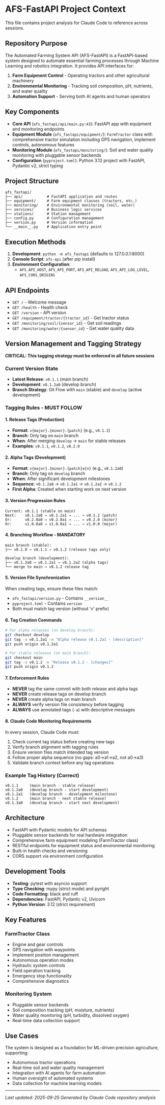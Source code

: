 # AFS-FastAPI Project Context

This file contains project analysis for Claude Code to reference across sessions.

## Repository Purpose

The Automated Farming System API (AFS-FastAPI) is a FastAPI-based system designed to automate essential farming processes through Machine Learning and robotics integration. It provides API interfaces for:

1. **Farm Equipment Control** - Operating tractors and other agricultural machinery
2. **Environmental Monitoring** - Tracking soil composition, pH, nutrients, and water quality
3. **Automation Support** - Serving both AI agents and human operators

## Key Components

- **Core API** (`afs_fastapi/api/main.py:43`): FastAPI app with equipment and monitoring endpoints
- **Equipment Module** (`afs_fastapi/equipment/`): `FarmTractor` class with comprehensive tractor simulation including GPS navigation, implement controls, autonomous features
- **Monitoring Module** (`afs_fastapi/monitoring/`): Soil and water quality monitoring with pluggable sensor backends
- **Configuration** (`pyproject.toml`): Python 3.12 project with FastAPI, Pydantic v2, strict typing

## Project Structure

```
afs_fastapi/
├── api/           # FastAPI application and routes
├── equipment/     # Farm equipment classes (tractors, etc.)
├── monitoring/    # Environmental monitoring (soil, water)
├── services/      # Business logic services
├── stations/      # Station management
├── config.py      # Configuration management
├── version.py     # Version information
└── __main__.py    # Application entry point
```

## Execution Methods

1. **Development**: `python -m afs_fastapi` (defaults to 127.0.0.1:8000)
2. **Console Script**: `afs-api` (after pip install)
3. **Environment Configuration**:
   - `AFS_API_HOST`, `AFS_API_PORT`, `AFS_API_RELOAD`, `AFS_API_LOG_LEVEL`, `AFS_CORS_ORIGINS`

## API Endpoints

- `GET /` - Welcome message
- `GET /health` - Health check
- `GET /version` - API version
- `GET /equipment/tractor/{tractor_id}` - Get tractor status
- `GET /monitoring/soil/{sensor_id}` - Get soil readings
- `GET /monitoring/water/{sensor_id}` - Get water quality data

## Version Management and Tagging Strategy

**CRITICAL: This tagging strategy must be enforced in all future sessions**

### Current Version State
- **Latest Release**: `v0.1.1` (main branch)
- **Development**: `v0.1.2a0` (develop branch)
- **Branch Strategy**: Git Flow with `main` (stable) and `develop` (active development)

### Tagging Rules - MUST FOLLOW

#### 1. Release Tags (Production)
- **Format**: `v{major}.{minor}.{patch}` (e.g., `v0.1.1`)
- **Branch**: Only tag on `main` branch
- **When**: After merging `develop` → `main` for stable releases
- **Examples**: `v0.1.1`, `v0.1.2`, `v0.2.0`

#### 2. Alpha Tags (Development)
- **Format**: `v{major}.{minor}.{patch}a{n}` (e.g., `v0.1.2a0`)
- **Branch**: Only tag on `develop` branch
- **When**: After significant development milestones
- **Sequence**: `v0.1.2a0` → `v0.1.2a1` → `v0.1.2a2` → `v0.1.2`
- **First Alpha**: Created when starting work on next version

#### 3. Version Progression Rules
```
Current: v0.1.1 (stable on main)
Next:    v0.1.2a0 → v0.1.2a1 → ... → v0.1.2 (patch)
Or:      v0.2.0a0 → v0.2.0a1 → ... → v0.2.0 (minor)
Or:      v1.0.0a0 → v1.0.0a1 → ... → v1.0.0 (major)
```

#### 4. Branching Workflow - MANDATORY
```
main branch (stable):
├── v0.1.0 → v0.1.1 → v0.1.2 (release tags only)

develop branch (development):
├── v0.1.2a0 → v0.1.2a1 → v0.1.2a2 (alpha tags)
└── merge to main → v0.1.2 release tag
```

#### 5. Version File Synchronization
When creating tags, ensure these files match:
- `afs_fastapi/version.py` - Contains `__version__`
- `pyproject.toml` - Contains `version`
- Both must match tag version (without 'v' prefix)

#### 6. Tag Creation Commands
```bash
# For alpha releases (on develop branch):
git checkout develop
git tag -a v0.1.2a1 -m "Alpha release v0.1.2a1 - [description]"
git push origin v0.1.2a1

# For stable releases (on main branch):
git checkout main
git tag -a v0.1.2 -m "Release v0.1.2 - [changes]"
git push origin v0.1.2
```

#### 7. Enforcement Rules
- **NEVER** tag the same commit with both release and alpha tags
- **NEVER** create release tags on develop branch
- **NEVER** create alpha tags on main branch
- **ALWAYS** verify version file consistency before tagging
- **ALWAYS** use annotated tags (`-a`) with descriptive messages

#### 8. Claude Code Monitoring Requirements
In every session, Claude Code must:
1. Check current tag status before creating new tags
2. Verify branch alignment with tagging rules
3. Ensure version files match intended tag version
4. Follow proper alpha sequence (no gaps: a0→a1→a2, not a0→a3)
5. Validate branch context before any tag operations

### Example Tag History (Correct)
```
v0.1.1     (main branch - stable release)
v0.1.2a0   (develop branch - start development)
v0.1.2a1   (develop branch - development milestone)
v0.1.2     (main branch - next stable release)
v0.1.3a0   (develop branch - start next development)
```

## Architecture

- FastAPI with Pydantic models for API schemas
- Pluggable sensor backends for real hardware integration
- Comprehensive farm equipment modeling (FarmTractor class)
- RESTful endpoints for equipment status and environmental monitoring
- Built-in health checks and versioning
- CORS support via environment configuration

## Development Tools

- **Testing**: pytest with asyncio support
- **Type Checking**: mypy (strict mode) and pyright
- **Code Formatting**: black and ruff
- **Dependencies**: FastAPI, Pydantic v2, Uvicorn
- **Python Version**: 3.12 (strict requirement)

## Key Features

### FarmTractor Class
- Engine and gear controls
- GPS navigation with waypoints
- Implement position management
- Autonomous operation modes
- Hydraulic system controls
- Field operation tracking
- Emergency stop functionality
- Comprehensive diagnostics

### Monitoring System
- Pluggable sensor backends
- Soil composition tracking (pH, moisture, nutrients)
- Water quality monitoring (pH, turbidity, dissolved oxygen)
- Real-time data collection support

## Use Cases

The system is designed as a foundation for ML-driven precision agriculture, supporting:
- Autonomous tractor operations
- Real-time soil and water quality management
- Integration with AI agents for farm automation
- Human oversight of automated systems
- Data collection for machine learning models

---

*Last updated: 2025-09-25*
*Generated by Claude Code repository analysis*
